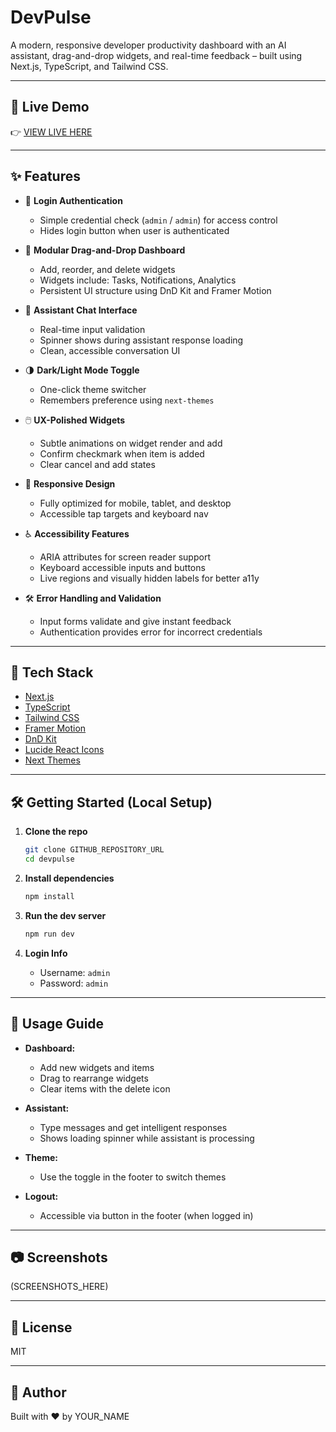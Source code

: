 
# DevPulse

A modern, responsive developer productivity dashboard with an AI assistant, drag-and-drop widgets, and real-time feedback – built using Next.js, TypeScript, and Tailwind CSS.

---

## 🚀 Live Demo

👉 [VIEW LIVE HERE](LIVE_DEPLOYMENT_LINK)

---

## ✨ Features

- 🔐 **Login Authentication**
  - Simple credential check (`admin` / `admin`) for access control
  - Hides login button when user is authenticated

- 🧩 **Modular Drag-and-Drop Dashboard**
  - Add, reorder, and delete widgets
  - Widgets include: Tasks, Notifications, Analytics
  - Persistent UI structure using DnD Kit and Framer Motion

- 🧠 **Assistant Chat Interface**
  - Real-time input validation
  - Spinner shows during assistant response loading
  - Clean, accessible conversation UI

- 🌗 **Dark/Light Mode Toggle**
  - One-click theme switcher
  - Remembers preference using `next-themes`

- 🖱️ **UX-Polished Widgets**
  - Subtle animations on widget render and add
  - Confirm checkmark when item is added
  - Clear cancel and add states

- 📱 **Responsive Design**
  - Fully optimized for mobile, tablet, and desktop
  - Accessible tap targets and keyboard nav

- ♿ **Accessibility Features**
  - ARIA attributes for screen reader support
  - Keyboard accessible inputs and buttons
  - Live regions and visually hidden labels for better a11y

- 🛠️ **Error Handling and Validation**
  - Input forms validate and give instant feedback
  - Authentication provides error for incorrect credentials

---

## 🧰 Tech Stack

- [Next.js](https://nextjs.org/)
- [TypeScript](https://www.typescriptlang.org/)
- [Tailwind CSS](https://tailwindcss.com/)
- [Framer Motion](https://www.framer.com/motion/)
- [DnD Kit](https://dndkit.com/)
- [Lucide React Icons](https://lucide.dev/)
- [Next Themes](https://github.com/pacocoursey/next-themes)

---

## 🛠️ Getting Started (Local Setup)

1. **Clone the repo**

   ```bash
   git clone GITHUB_REPOSITORY_URL
   cd devpulse
   ```

2. **Install dependencies**

   ```bash
   npm install
   ```

3. **Run the dev server**

   ```bash
   npm run dev
   ```

4. **Login Info**

   - Username: `admin`
   - Password: `admin`

---

## 🧪 Usage Guide

- **Dashboard:**
  - Add new widgets and items
  - Drag to rearrange widgets
  - Clear items with the delete icon

- **Assistant:**
  - Type messages and get intelligent responses
  - Shows loading spinner while assistant is processing

- **Theme:**
  - Use the toggle in the footer to switch themes

- **Logout:**
  - Accessible via button in the footer (when logged in)

---

## 📷 Screenshots

(SCREENSHOTS_HERE)

---

## 📄 License

MIT

---

## 🙋 Author

Built with ❤️ by YOUR_NAME
